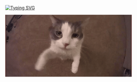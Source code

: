 [![Typing SVG](https://readme-typing-svg.herokuapp.com?font=Nunito&weight=600&size=22&duration=4000&pause=1000&color=FF429F&vCenter=true&repeat=false&width=435&lines=Welcome++my+sugar+%F0%9F%92%84%F0%9F%92%8B)](https://git.io/typing-svg)

![Happy Happy Happy](cat_kisses_the_camera.gif)
